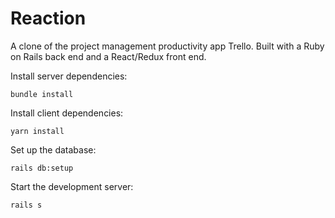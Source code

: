 # Reaction

A clone of the project management productivity app Trello. Built with a Ruby on Rails back end and a React/Redux front end.

Install server dependencies:
```
bundle install
```
Install client dependencies:
```
yarn install
```
Set up the database:
```
rails db:setup
```
Start the development server:
```
rails s
```
